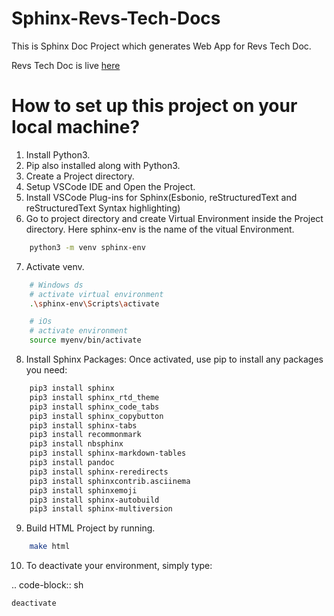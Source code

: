 # Sphinx-Revs-Tech-Docs

This is Sphinx Doc Project which generates Web App for Revs Tech Doc.

Revs Tech Doc is live [here](https://revs-tech-docs.netlify.app)

# How to set up this project on your local machine?

1. Install Python3.
2. Pip also installed along with Python3.
3. Create a Project directory.
4. Setup VSCode IDE and Open the Project.
5. Install VSCode Plug-ins for Sphinx(Esbonio, reStructuredText and reStructuredText Syntax highlighting)
6. Go to project directory and create Virtual Environment inside the Project directory. Here sphinx-env is the name of the vitual Environment.

```bash
    python3 -m venv sphinx-env
```

7. Activate venv.

```bash
    # Windows ds
    # activate virtual environment
    .\sphinx-env\Scripts\activate

    # iOs
    # activate environment
    source myenv/bin/activate
```

8. Install Sphinx Packages: Once activated, use pip to install any packages you need:

```bash
    pip3 install sphinx
    pip3 install sphinx_rtd_theme
    pip3 install sphinx_code_tabs
    pip3 install sphinx_copybutton
    pip3 install sphinx-tabs
    pip3 install recommonmark
    pip3 install nbsphinx
    pip3 install sphinx-markdown-tables
    pip3 install pandoc
    pip3 install sphinx-reredirects
    pip3 install sphinxcontrib.asciinema
    pip3 install sphinxemoji
    pip3 install sphinx-autobuild
    pip3 install sphinx-multiversion
```

9. Build HTML Project by running.

```bash
    make html
```

10. To deactivate your environment, simply type:

.. code-block:: sh

    deactivate

